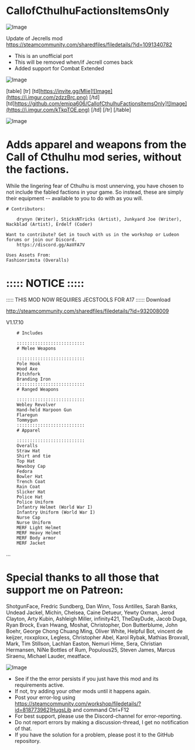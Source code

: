 # CallofCthulhuFactionsItemsOnly

![Image](https://i.imgur.com/WAEzk68.png)

Update of Jecrells mod
https://steamcommunity.com/sharedfiles/filedetails/?id=1091340782

- This is an unofficial port
- This will be removed when/if Jecrell comes back
- Added support for Combat Extended

![Image](https://i.imgur.com/7Gzt3Rg.png)


[table]
	[tr]
		[td]https://invite.gg/Mlie]![Image](https://i.imgur.com/zdzzBrc.png)
[/td]
		[td]https://github.com/emipa606/CallofCthulhuFactionsItemsOnly]![Image](https://i.imgur.com/kTkpTOE.png)
[/td]
	[/tr]
[/table]
	
![Image](https://i.imgur.com/NOW7jU1.png)


# Adds apparel and weapons from the Call of Cthulhu mod series, without the factions.


While the lingering fear of Cthulhu is most unnerving, you have chosen to not include the fabled factions in your game. So instead, these are simply their equipment -- available to you to do with as you will.


	# Contributors:

        drynyn (Writer), SticksNTricks (Artist), Junkyard Joe (Writer), Nackblad (Artist), Erdelf (Coder)

	Want to contribute? Get in touch with us in the workshop or Ludeon forums or join our Discord.
        https://discord.gg/AaVFA7V

	Uses Assets From:
	Fashionrimsta (Overalls)

# ::::: NOTICE :::::
::::: THIS MOD NOW REQUIRES JECSTOOLS FOR A17 ::::::
Download

http://steamcommunity.com/sharedfiles/filedetails/?id=932008009

V1.17.10

        # Includes

        ::::::::::::::::::::::::::
        # Melee Weapons

        ::::::::::::::::::::::::::
        Pole Hook
        Wood Axe
        Pitchfork
        Branding Iron
        ::::::::::::::::::::::::::
        # Ranged Weapons

        ::::::::::::::::::::::::::
        Webley Revolver
        Hand-held Harpoon Gun
        Flaregun
        Tommygun
        ::::::::::::::::::::::::::
        # Apparel

        ::::::::::::::::::::::::::
        Overalls
        Straw Hat
        Shirt and tie
        Top Hat
        Newsboy Cap
        Fedora
        Bowler Hat
        Trench Coat
        Rain Coat
        Slicker Hat
        Police Hat
        Police Uniform
        Infantry Helmet (World War I)
        Infantry Uniform (World War I)
        Nurse Cap
        Nurse Uniform
        MERF Light Helmet
        MERF Heavy Helmet
        MERF Body armor
        MERF Jacket

...

# Special thanks to all those that support me on Patreon:

ShotgunFace, Fredric Sundberg, Dan Winn, Toss Antilles, Sarah Banks, Undead Jackel, Michin, Chelsea, Caine Detueur, Yewty Oxman, Jerod Clayton, Arty Kubin, Ashleigh Miller, infinity421, TheDayDude, Jacob Duga, Ryan Brock, Evan Hwang, Moshat, Christopher, Don Butterblume, John Boehr, George Chong Chuang Ming, Oliver White, Helpful Bot, vincent de keijzer, roxxploxx, Legless, Christopher Abel, Karol Rybak, Mathias Broxvall, Mark, Tim Stillson, Lachlan Easton, Nemuri Hime, Sera, Christian Hermansen, NiNe Bottles of Rum, Populous25, Steven James, Marcus Siraenu, Michael Lauder, meatface.


![Image](https://i.imgur.com/Rs6T6cr.png)



-  See if the the error persists if you just have this mod and its requirements active.
-  If not, try adding your other mods until it happens again.
-  Post your error-log using https://steamcommunity.com/workshop/filedetails/?id=818773962]HugsLib and command Ctrl+F12
-  For best support, please use the Discord-channel for error-reporting.
-  Do not report errors by making a discussion-thread, I get no notification of that.
-  If you have the solution for a problem, please post it to the GitHub repository.



